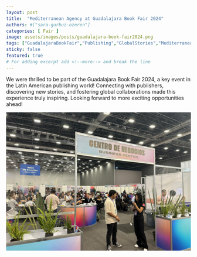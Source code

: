 ```yaml
---
layout: post
title:  "Mediterranean Agency at Guadalajara Book Fair 2024"
authors: #["sara-gurbuz-ozeren"]
categories: [ Fair ]
image: assets/images/posts/guadalajara-book-fair2024.png
tags: ["GuadalajaraBookFair","Publishing","GlobalStories","MediterraneanAgency"]        
sticky: false
featured: true
# For adding excerpt add <!--more--> and break the line
---
```


We were thrilled to be part of the Guadalajara Book Fair 2024, a key event in the Latin American publishing world! Connecting with publishers, discovering new stories, and fostering global collaborations made this experience truly inspiring.
Looking forward to more exciting opportunities ahead! 

![guadalajara1](/assets/images/posts/guadalajara-book-fair2024-2.png)






